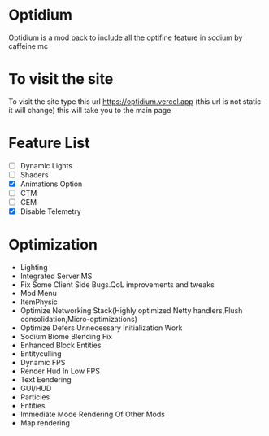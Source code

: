 # Optidium
Optidium is a mod pack to include all the optifine feature in sodium by caffeine mc
# To visit the site
To visit the site type this url https://optidium.vercel.app (this url is not static it will change) this will take you to the main page
# Feature List 
- [ ] Dynamic Lights
- [ ] Shaders
- [x] Animations Option
- [ ] CTM
- [ ] CEM
- [x] Disable Telemetry
# Optimization
- Lighting
- Integrated Server MS
- Fix Some Client Side Bugs.QoL improvements and tweaks
- Mod Menu
- ItemPhysic
- Optimize Networking Stack(Highly optimized Netty handlers,Flush consolidation,Micro-optimizations)
- Optimize Defers Unnecessary Initialization Work
- Sodium Biome Blending Fix
- Enhanced Block Entities
- Entityculling
- Dynamic FPS
- Render Hud In Low FPS
- Text Eendering
- GUI/HUD
- Particles
- Entities
- Immediate Mode Rendering Of Other Mods
- Map rendering
